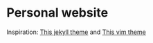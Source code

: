 # Personal website

Inspiration: [This jekyll theme](https://github.com/orderedlist/minimal) and [This vim theme](https://github.com/morhetz/gruvbox)
